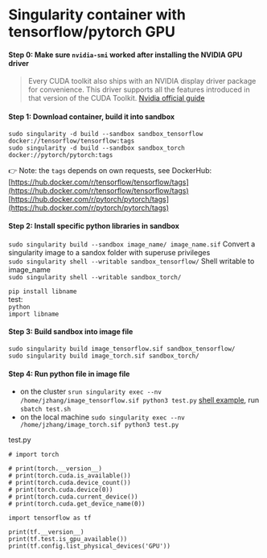 # Singularity container with tensorflow/pytorch GPU

#### Step 0: Make sure `nvidia-smi` worked after installing the NVIDIA GPU driver
   
> Every CUDA toolkit also ships with an NVIDIA display driver package for convenience. This driver supports all the features introduced in that version of the CUDA Toolkit. [Nvidia official guide](https://developer.nvidia.com/cuda-downloads)

#### Step 1: Download container, build it into sandbox
`sudo singularity -d build --sandbox sandbox_tensorflow  docker://tensorflow/tensorflow:tags`    
`sudo singularity -d build --sandbox sandbox_torch  docker://pytorch/pytorch:tags`

👉 Note: the `tags` depends on own requests, see DockerHub:    
[https://hub.docker.com/r/tensorflow/tensorflow/tags](https://hub.docker.com/r/tensorflow/tensorflow/tags)    
[https://hub.docker.com/r/pytorch/pytorch/tags](https://hub.docker.com/r/pytorch/pytorch/tags)    

#### Step 2: Install specific python libraries in sandbox    
  
`sudo singularity build --sandbox image_name/ image_name.sif` Convert a singularity image to a sandox folder with superuse privileges       
`sudo singularity shell --writable sandbox_tensorflow/` Shell writable to image_name       
`sudo singularity shell --writable sandbox_torch/`   
   
`pip install libname`    
test:    
`python`   
`import libname`    

#### Step 3: Build sandbox into image file     
`sudo singularity build image_tensorflow.sif sandbox_tensorflow/`    
`sudo singularity build image_torch.sif sandbox_torch/`    

#### Step 4: Run python file in image file
* on the cluster
`srun singularity exec --nv /home/jzhang/image_tensorflow.sif python3 test.py`  [shell example](/docs/SLURM.md), run `sbatch test.sh`      
* on the local machine 
`sudo singularity exec --nv /home/jzhang/image_torch.sif python3 test.py`    

test.py
```
# import torch

# print(torch.__version__)
# print(torch.cuda.is_available())
# print(torch.cuda.device_count())
# print(torch.cuda.device(0))
# print(torch.cuda.current_device())
# print(torch.cuda.get_device_name(0))

import tensorflow as tf 

print(tf.__version__)
print(tf.test.is_gpu_available())
print(tf.config.list_physical_devices('GPU'))    
```
